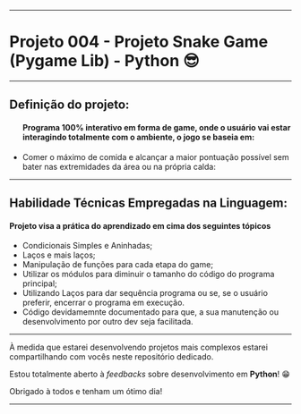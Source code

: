 <hr>
<h1>Projeto 004 - Projeto Snake Game (Pygame Lib) - Python &#x1F60E;</h1>
<hr>
<h2>Definição do projeto:</h2>
<ul>
<h4>Programa 100% interativo em forma de game, onde o usuário vai estar interagindo totalmente com o ambiente, o jogo se baseia em:</h4>
  <li>Comer o máximo de comida e alcançar a maior pontuação possível sem bater nas extremidades da área ou na própria calda:</li>
</ul>
<hr>
<h2>Habilidade Técnicas Empregadas na Linguagem:</h2>
<h4>Projeto visa a prática do aprendizado em cima dos seguintes tópicos</h4>
<ul>
  <li>Condicionais Simples e Aninhadas;</li>
  <li>Laços e mais laços;</li>
  <li>Manipulação de funções para cada etapa do game;</li>
  <li>Utilizar os módulos para diminuir o tamanho do código do programa principal;</li>
  <li>Utilizando Laços para dar sequência programa ou se, se o usuário preferir, encerrar o programa em execução.</li>
  <li>Código devidamemnte documentado para que, a sua manutenção ou desenvolvimento por outro dev seja facilitada.</li>
</ul>
<hr>
<p>À medida que estarei desenvolvendo projetos mais complexos estarei compartilhando com vocês neste repositório dedicado.</p>
<p>Estou totalmente aberto à <em>feedbacks</em> sobre desenvolvimento em <strong>Python</strong>! &#x1F601;</p>
<p>Obrigado à todos e tenham um ótimo dia!</p>
<hr>

